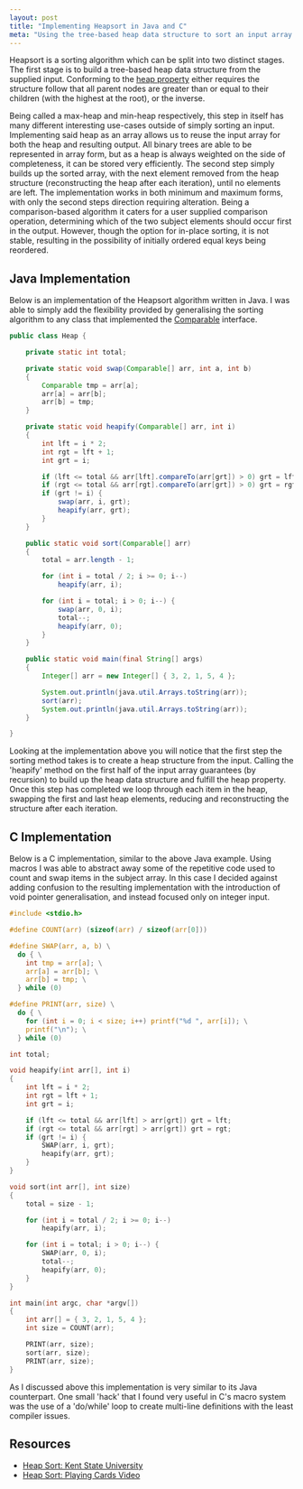 ```yaml
---
layout: post
title: "Implementing Heapsort in Java and C"
meta: "Using the tree-based heap data structure to sort an input array."
---
```


Heapsort is a sorting algorithm which can be split into two distinct stages.
The first stage is to build a tree-based heap data structure from the supplied input.
Conforming to the [heap property](http://en.wikipedia.org/wiki/Binary_heap) either requires the structure follow that all parent nodes are greater than or equal to their children (with the highest at the root), or the inverse.
<!--more-->
Being called a max-heap and min-heap respectively, this step in itself has many different interesting use-cases outside of simply sorting an input.
Implementing said heap as an array allows us to reuse the input array for both the heap and resulting output.
All binary trees are able to be represented in array form, but as a heap is always weighted on the side of completeness, it can be stored very efficiently.
The second step simply builds up the sorted array, with the next element removed from the heap structure (reconstructing the heap after each iteration), until no elements are left.
The implementation works in both minimum and maximum forms, with only the second steps direction requiring alteration.
Being a comparison-based algorithm it caters for a user supplied comparison operation, determining which of the two subject elements should occur first in the output.
However, though the option for in-place sorting, it is not stable, resulting in the possibility of initially ordered equal keys being reordered.

## Java Implementation

Below is an implementation of the Heapsort algorithm written in Java.
I was able to simply add the flexibility provided by generalising the sorting algorithm to any class that implemented the [Comparable](http://docs.oracle.com/javase/7/docs/api/java/lang/Comparable.html) interface.

```java
public class Heap {

    private static int total;

    private static void swap(Comparable[] arr, int a, int b)
    {
        Comparable tmp = arr[a];
        arr[a] = arr[b];
        arr[b] = tmp;
    }

    private static void heapify(Comparable[] arr, int i)
    {
        int lft = i * 2;
        int rgt = lft + 1;
        int grt = i;

        if (lft <= total && arr[lft].compareTo(arr[grt]) > 0) grt = lft;
        if (rgt <= total && arr[rgt].compareTo(arr[grt]) > 0) grt = rgt;
        if (grt != i) {
            swap(arr, i, grt);
            heapify(arr, grt);
        }
    }

    public static void sort(Comparable[] arr)
    {
        total = arr.length - 1;

        for (int i = total / 2; i >= 0; i--)
            heapify(arr, i);

        for (int i = total; i > 0; i--) {
            swap(arr, 0, i);
            total--;
            heapify(arr, 0);
        }
    }

    public static void main(final String[] args)
    {
        Integer[] arr = new Integer[] { 3, 2, 1, 5, 4 };

        System.out.println(java.util.Arrays.toString(arr));
        sort(arr);
        System.out.println(java.util.Arrays.toString(arr));
    }

}
```

Looking at the implementation above you will notice that the first step the sorting method takes is to create a heap structure from the input.
Calling the 'heapify' method on the first half of the input array guarantees (by recursion) to build up the heap data structure and fulfill the heap property.
Once this step has completed we loop through each item in the heap, swapping the first and last heap elements, reducing and reconstructing the structure after each iteration.

## C Implementation

Below is a C implementation, similar to the above Java example.
Using macros I was able to abstract away some of the repetitive code used to count and swap items in the subject array.
In this case I decided against adding confusion to the resulting implementation with the introduction of void pointer generalisation, and instead focused only on integer input.

```c
#include <stdio.h>

#define COUNT(arr) (sizeof(arr) / sizeof(arr[0]))

#define SWAP(arr, a, b) \
  do { \
    int tmp = arr[a]; \
    arr[a] = arr[b]; \
    arr[b] = tmp; \
  } while (0)

#define PRINT(arr, size) \
  do { \
    for (int i = 0; i < size; i++) printf("%d ", arr[i]); \
    printf("\n"); \
  } while (0)

int total;

void heapify(int arr[], int i)
{
    int lft = i * 2;
    int rgt = lft + 1;
    int grt = i;

    if (lft <= total && arr[lft] > arr[grt]) grt = lft;
    if (rgt <= total && arr[rgt] > arr[grt]) grt = rgt;
    if (grt != i) {
        SWAP(arr, i, grt);
        heapify(arr, grt);
    }
}

void sort(int arr[], int size)
{
    total = size - 1;

    for (int i = total / 2; i >= 0; i--)
        heapify(arr, i);

    for (int i = total; i > 0; i--) {
        SWAP(arr, 0, i);
        total--;
        heapify(arr, 0);
    }
}

int main(int argc, char *argv[])
{
    int arr[] = { 3, 2, 1, 5, 4 };
    int size = COUNT(arr);

    PRINT(arr, size);
    sort(arr, size);
    PRINT(arr, size);
}
```

As I discussed above this implementation is very similar to its Java counterpart.
One small 'hack' that I found very useful in C's macro system was the use of a 'do/while' loop to create multi-line definitions with the least compiler issues.

## Resources

- [Heap Sort: Kent State University](http://www.personal.kent.edu/~rmuhamma/Algorithms/MyAlgorithms/Sorting/heapSort.htm)
- [Heap Sort: Playing Cards Video](http://www.youtube.com/watch?v=WYII2Oau_VY)
